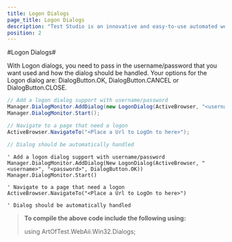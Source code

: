 ```yaml
---
title: Logon Dialogs
page_title: Logon Dialogs
description: "Test Studio is an innovative and easy-to-use automated web, WPF and load testing solution. Test Studio tests support essential technologies like ASP.NET AJAX, Silverlight, PHP and MVC. HTML5, Testing framework, functional testing, performance testing, load testing, exploratory testing, manual testing."
position: 2
---
```

#Logon Dialogs#

With Logon dialogs, you need to pass in the username/password that you want used and how the dialog should be handled. Your options for the Logon dialog are: DialogButton.OK, DialogButton.CANCEL or DialogButton.CLOSE.

```C#
// Add a logon dialog support with username/password
Manager.DialogMonitor.AddDialog(new LogonDialog(ActiveBrowser, "<username>", "<password>", DialogButton.OK));
Manager.DialogMonitor.Start();

// Navigate to a page that need a logon
ActiveBrowser.NavigateTo("<Place a Url to LogOn to here>");

// Dialog should be automatically handled
```

```VB
' Add a logon dialog support with username/password
Manager.DialogMonitor.AddDialog(New LogonDialog(ActiveBrowser, "<username>", "<password>", DialogButton.OK))
Manager.DialogMonitor.Start()

' Navigate to a page that need a logon
ActiveBrowser.NavigateTo("<Place a Url to LogOn to here>")

' Dialog should be automatically handled
```
> **To compile the above code include the following using:**
>
> using ArtOfTest.WebAii.Win32.Dialogs;
